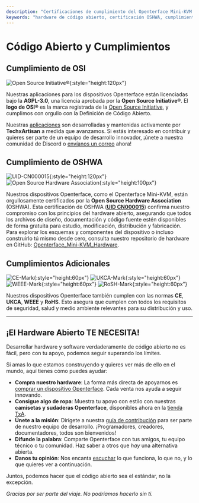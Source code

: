 ```yaml
---
description: "Certificaciones de cumplimiento del Openterface Mini-KVM: certificado por OSHWA (UID CN000015), licencia AGPL-3.0 aprobada por OSI, además de cumplimiento con CE, UKCA, WEEE y RoHS. Hardware y software completamente de código abierto con documentación completa disponible."
keywords: "hardware de código abierto, certificación OSHWA, cumplimiento OSI, licencia AGPL-3.0, certificación CE, marca UKCA, cumplimiento WEEE, estándar RoHS, certificación de hardware, documentación de código abierto, TechxArtisan, cumplimiento de hardware, certificación Mini-KVM, diseño de hardware abierto"
---
```


# Código Abierto y Cumplimientos

## Cumplimiento de OSI

![Open Source Initiative®](https://assets.openterface.com/images/trademark/open-source-initiative.svg){:style="height:120px"}

Nuestras aplicaciones para los dispositivos Openterface están licenciadas bajo la **AGPL-3.0**, una licencia aprobada por la **Open Source Initiative®**. El **logo de OSI®** es la marca registrada de la [Open Source Initiative](http://opensource.org), y cumplimos con orgullo con la Definición de Código Abierto.

Nuestras [aplicaciones](/app) son desarrolladas y mantenidas activamente por **TechxArtisan** a medida que avanzamos. Si estás interesado en contribuir y quieres ser parte de un equipo de desarrollo innovador, ¡únete a nuestra comunidad de Discord o [envíanos un correo](mailto:info@openterface.com) ahora!

## Cumplimiento de OSHWA

![UID-CN000015](https://assets.openterface.com/images/trademark/oshw-cn000015.svg){:style="height:120px"}
![Open Source Hardware Association](https://assets.openterface.com/images/trademark/open-source-hardware.svg){:style="height:100px"}

Nuestros dispositivos Openterface, como el Openterface Mini-KVM, están orgullosamente certificados por la **Open Source Hardware Association** (OSHWA). Esta certificación de OSHWA ([**UID CN000015**](https://certification.oshwa.org/cn000015.html)) confirma nuestro compromiso con los principios del hardware abierto, asegurando que todos los archivos de diseño, documentación y código fuente estén disponibles de forma gratuita para estudio, modificación, distribución y fabricación. Para explorar los esquemas y componentes del dispositivo o incluso construirlo tú mismo desde cero, consulta nuestro repositorio de hardware en GitHub: [Openterface_Mini-KVM_Hardware](https://github.com/TechxArtisanStudio/Openterface_Mini-KVM_Hardware).

## Cumplimientos Adicionales
![CE-Mark](https://assets.openterface.com/images/trademark/ce.svg){:style="height:60px"}
![UKCA-Mark](https://assets.openterface.com/images/trademark/ukca.svg){:style="height:60px"}
![WEEE-Mark](https://assets.openterface.com/images/trademark/weee.svg){:style="height:60px"}
![RoSH-Mark](https://assets.openterface.com/images/trademark/rohs.svg){:style="height:60px"}

Nuestros dispositivos Openterface también cumplen con las normas **CE**, **UKCA**, **WEEE** y **RoHS**. Esto asegura que cumplen con todos los requisitos de seguridad, salud y medio ambiente relevantes para su distribución y uso.

---

## ¡El Hardware Abierto TE NECESITA!

Desarrollar hardware y software verdaderamente de código abierto no es fácil, pero con tu apoyo, podemos seguir superando los límites.

Si amas lo que estamos construyendo y quieres ver más de ello en el mundo, aquí tienes cómo puedes ayudar:

- **Compra nuestro hardware**: La forma más directa de apoyarnos es [comprar un dispositivo Openterface](/buy-mini-kvm). Cada venta nos ayuda a seguir innovando.
- **Consigue algo de ropa**: Muestra tu apoyo con estilo con nuestras **camisetas y sudaderas Openterface**, disponibles ahora en la [tienda TxA](/shop).
- **Únete a la misión**: Dirígete a nuestra [guía de contribución](/contributing) para ser parte de nuestro equipo de desarrollo. ¡Programadores, creadores, documentadores, todos son bienvenidos!
- **Difunde la palabra**: Comparte Openterface con tus amigos, tu equipo técnico o tu comunidad. Haz saber a otros que *hay* una alternativa abierta.
- **Danos tu opinión**: Nos encanta [escuchar](/feedback) lo que funciona, lo que no, y lo que quieres ver a continuación.

Juntos, podemos hacer que el código abierto sea el estándar, no la excepción.

_Gracias por ser parte del viaje. No podríamos hacerlo sin ti._
